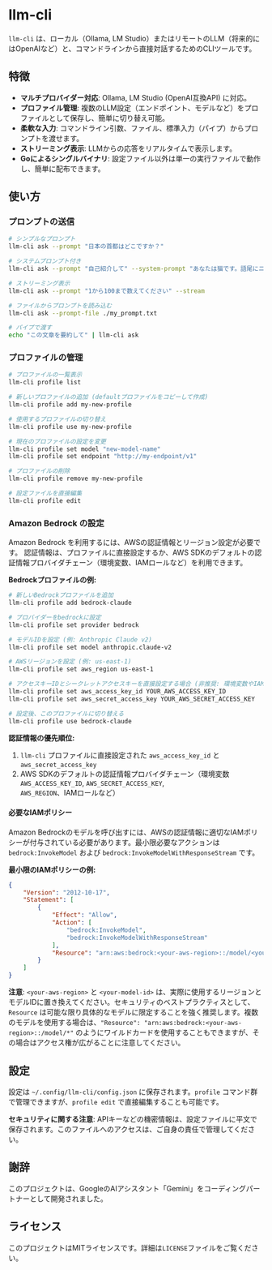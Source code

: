 # llm-cli

`llm-cli` は、ローカル（Ollama, LM Studio）またはリモートのLLM（将来的にはOpenAIなど）と、コマンドラインから直接対話するためのCLIツールです。

## 特徴

*   **マルチプロバイダー対応**: Ollama, LM Studio (OpenAI互換API) に対応。
*   **プロファイル管理**: 複数のLLM設定（エンドポイント、モデルなど）をプロファイルとして保存し、簡単に切り替え可能。
*   **柔軟な入力**: コマンドライン引数、ファイル、標準入力（パイプ）からプロンプトを渡せます。
*   **ストリーミング表示**: LLMからの応答をリアルタイムで表示します。
*   **Goによるシングルバイナリ**: 設定ファイル以外は単一の実行ファイルで動作し、簡単に配布できます。

## 使い方

### プロンプトの送信

```bash
# シンプルなプロンプト
llm-cli ask --prompt "日本の首都はどこですか？"

# システムプロンプト付き
llm-cli ask --prompt "自己紹介して" --system-prompt "あなたは猫です。語尾にニャンを付けて話してください。"

# ストリーミング表示
llm-cli ask --prompt "1から100まで数えてください" --stream

# ファイルからプロンプトを読み込む
llm-cli ask --prompt-file ./my_prompt.txt

# パイプで渡す
echo "この文章を要約して" | llm-cli ask
```

### プロファイルの管理

```bash
# プロファイルの一覧表示
llm-cli profile list

# 新しいプロファイルの追加 (defaultプロファイルをコピーして作成)
llm-cli profile add my-new-profile

# 使用するプロファイルの切り替え
llm-cli profile use my-new-profile

# 現在のプロファイルの設定を変更
llm-cli profile set model "new-model-name"
llm-cli profile set endpoint "http://my-endpoint/v1"

# プロファイルの削除
llm-cli profile remove my-new-profile

# 設定ファイルを直接編集
llm-cli profile edit
```

### Amazon Bedrock の設定

Amazon Bedrock を利用するには、AWSの認証情報とリージョン設定が必要です。
認証情報は、プロファイルに直接設定するか、AWS SDKのデフォルトの認証情報プロバイダチェーン（環境変数、IAMロールなど）を利用できます。

**Bedrockプロファイルの例:**

```bash
# 新しいBedrockプロファイルを追加
llm-cli profile add bedrock-claude

# プロバイダーをbedrockに設定
llm-cli profile set provider bedrock

# モデルIDを設定 (例: Anthropic Claude v2)
llm-cli profile set model anthropic.claude-v2

# AWSリージョンを設定 (例: us-east-1)
llm-cli profile set aws_region us-east-1

# アクセスキーIDとシークレットアクセスキーを直接設定する場合 (非推奨: 環境変数やIAMロールを推奨)
llm-cli profile set aws_access_key_id YOUR_AWS_ACCESS_KEY_ID
llm-cli profile set aws_secret_access_key YOUR_AWS_SECRET_ACCESS_KEY

# 設定後、このプロファイルに切り替える
llm-cli profile use bedrock-claude
```

**認証情報の優先順位:**

1.  `llm-cli` プロファイルに直接設定された `aws_access_key_id` と `aws_secret_access_key`
2.  AWS SDKのデフォルトの認証情報プロバイダチェーン（環境変数 `AWS_ACCESS_KEY_ID`, `AWS_SECRET_ACCESS_KEY`, `AWS_REGION`、IAMロールなど）

#### 必要なIAMポリシー

Amazon Bedrockのモデルを呼び出すには、AWSの認証情報に適切なIAMポリシーが付与されている必要があります。最小限必要なアクションは `bedrock:InvokeModel` および `bedrock:InvokeModelWithResponseStream` です。

**最小限のIAMポリシーの例:**

```json
{
    "Version": "2012-10-17",
    "Statement": [
        {
            "Effect": "Allow",
            "Action": [
                "bedrock:InvokeModel",
                "bedrock:InvokeModelWithResponseStream"
            ],
            "Resource": "arn:aws:bedrock:<your-aws-region>::/model/<your-model-id>"
        }
    ]
}
```

**注意**: `<your-aws-region>` と `<your-model-id>` は、実際に使用するリージョンとモデルIDに置き換えてください。セキュリティのベストプラクティスとして、`Resource` は可能な限り具体的なモデルに限定することを強く推奨します。複数のモデルを使用する場合は、`"Resource": "arn:aws:bedrock:<your-aws-region>::/model/*"` のようにワイルドカードを使用することもできますが、その場合はアクセス権が広がることに注意してください。

## 設定

設定は `~/.config/llm-cli/config.json` に保存されます。`profile` コマンド群で管理できますが、`profile edit` で直接編集することも可能です。

**セキュリティに関する注意**: APIキーなどの機密情報は、設定ファイルに平文で保存されます。このファイルへのアクセスは、ご自身の責任で管理してください。

## 謝辞

このプロジェクトは、GoogleのAIアシスタント「Gemini」をコーディングパートナーとして開発されました。

## ライセンス

このプロジェクトはMITライセンスです。詳細は`LICENSE`ファイルをご覧ください。
